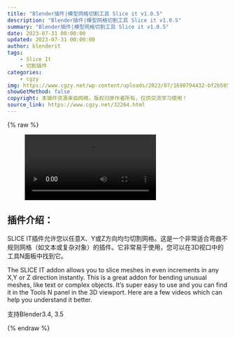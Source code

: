```yaml
---
title: "Blender插件|模型网格切割工具 Slice it v1.0.5"
description: "Blender插件|模型网格切割工具 Slice it v1.0.5"
summary: "Blender插件|模型网格切割工具 Slice it v1.0.5"
date: 2023-07-31 00:00:00
updated: 2023-07-31 00:00:00
author: blenderit
tags: 
    - Slice It
    - 切割插件
categories:
    - cgzy
img: https://www.cgzy.net/wp-content/uploads/2023/07/1690794432-bf2b585aaeb7a04.webp
showGetMethod: false
copyright: 本插件资源来自网络，版权归原作者所有，仅供交流学习使用！
source_link: https://www.cgzy.net/32264.html
---
```


{% raw %}
<figure class="wp-block-video aligncenter"><video controls src="https://cloud.video.taobao.com//play/u/717183932/p/1/e/6/t/1/421099201484.mp4"></video></figure><div class="wp-block-pandastudio-title"><div class="title_style_01"><h2 id="h2-0">插件介绍：</h2></div></div><p class="is-style-text-indent-2em">SLICE IT插件允许您以任意X、Y或Z方向均匀切割网格。这是一个非常适合弯曲不规则网格（如文本或复杂对象）的插件。它非常易于使用，您可以在3D视口中的工具N面板中找到它。</p><p>The SLICE IT addon allows you to slice meshes in even increments in any X,Y or Z direction instantly. This is a great addon for bending unusual meshes, like text or complex objects. It’s super easy to use and you can find it in the Tools N panel in the 3D viewport. Here are a few videos which can help you understand it better.</p><div class="wp-block-pandastudio-tips"><div class="tip success "><p>支持Blender3.4, 3.5</p>
</div></div>
<div style="display: none">cgzy</div>
{% endraw %}